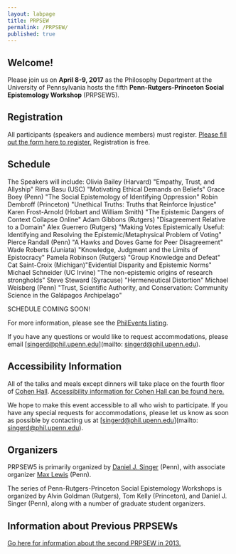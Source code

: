 ```yaml
---
layout: labpage
title: PRPSEW
permalink: /PRPSEW/
published: true
---
```

## Welcome!

Please join us on **April 8-9, 2017** as the Philosophy Department at the University of Pennsylvania hosts the fifth **Penn-Rutgers-Princeton Social Epistemology Workshop** (PRPSEW5).

## Registration
All participants (speakers and audience members) must register.  [Please fill out the form here to register.](https://goo.gl/forms/cxecjVZsUFM4qkLi1)  Registration is free.

## Schedule

The Speakers will include:
Olivia Bailey (Harvard)	"Empathy, Trust, and Allyship"
Rima Basu (USC)	"Motivating Ethical Demands on Beliefs"
Grace Boey (Penn) "The Social Epistemology of Identifying Oppression"
Robin Dembroff (Princeton) "Unethical Truths: Truths that Reinforce Injustice"
Karen Frost-Arnold (Hobart and William Smith) "The Epistemic Dangers of Context Collapse Online"
Adam Gibbons (Rutgers) "Disagreement Relative to a Domain"
Alex Guerrero (Rutgers)	"Making Votes Epistemically Useful: Identifying and Resolving the Epistemic/Metaphysical Problem of Voting"
Pierce Randall (Penn) "A Hawks and Doves Game for Peer Disagreement"
Wade Roberts (Juniata) "Knowledge, Judgment and the Limits of Epistocracy"
Pamela Robinson	(Rutgers) "Group Knowledge and Defeat"
Cat Saint-Croix (Michigan)"Evidential Disparity and Epistemic Norms"
Michael Schneider (UC Irvine) "The non-epistemic origins of research strongholds"
Steve Steward (Syracuse) "Hermeneutical Distortion"
Michael Weisberg (Penn) "Trust, Scientific Authority, and Conservation: Community Science in the Galápagos Archipelago"

SCHEDULE COMING SOON!

For more information, please see the [PhilEvents listing](http://philevents.org/event/show/27513).

If you have any questions or would like to request accommodations, please email [singerd@phil.upenn.edu](mailto: singerd@phil.upenn.edu).

## Accessibility Information
All of the talks and meals except dinners will take place on the fourth floor of [Cohen Hall](http://www.facilities.upenn.edu/maps/locations/cohen-hall-claudia).  [Accessibility information for Cohen Hall can be found here.](http://www.facilities.upenn.edu/sites/default/files/pennaccess/PA0310-CohenHall.pdf)

We hope to make this event accessible to all who wish to participate.  If you have any special requests for accommodations, please let us know as soon as possible by contacting us at [singerd@phil.upenn.edu](mailto: singerd@phil.upenn.edu).

## Organizers
PRPSEW5 is primarily organized by [Daniel J. Singer](http://www.danieljsinger.com/) (Penn), with associate organizer [Max Lewis](https://philosophy.sas.upenn.edu/bio/lewis) (Penn).

The series of Penn-Rutgers-Princeton Social Epistemology Workshops is organized by Alvin Goldman (Rutgers), Tom Kelly (Princeton), and Daniel J. Singer (Penn), along with a number of graduate student organizers.

## Information about Previous PRPSEWs
[Go here for information about the second PRPSEW in 2013.](http://www.phil.upenn.edu/~singerd/PRPSEW14.html)
